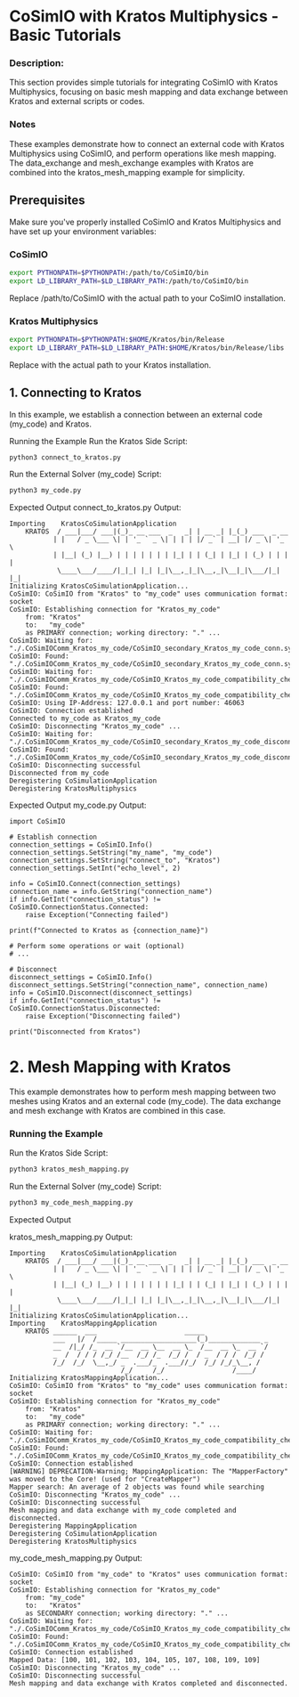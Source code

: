 

# CoSimIO with Kratos Multiphysics - Basic Tutorials

### Description: 

This section provides simple tutorials for integrating CoSimIO with Kratos Multiphysics, focusing on basic mesh mapping and data exchange between Kratos and external scripts or codes.

### Notes
These examples demonstrate how to connect an external code with Kratos Multiphysics using CoSimIO, and perform operations like mesh mapping. The data_exchange and mesh_exchange examples with Kratos are combined into the kratos_mesh_mapping example for simplicity.

## Prerequisites

Make sure you've properly installed CoSimIO and Kratos Multiphysics and have set up your environment variables:

### CoSimIO
```bash
export PYTHONPATH=$PYTHONPATH:/path/to/CoSimIO/bin
export LD_LIBRARY_PATH=$LD_LIBRARY_PATH:/path/to/CoSimIO/bin
```
Replace /path/to/CoSimIO with the actual path to your CoSimIO installation.

### Kratos Multiphysics
```bash
export PYTHONPATH=$PYTHONPATH:$HOME/Kratos/bin/Release
export LD_LIBRARY_PATH=$LD_LIBRARY_PATH:$HOME/Kratos/bin/Release/libs
```
Replace with the actual path to your Kratos installation.

## 1. Connecting to Kratos
In this example, we establish a connection between an external code (my_code) and Kratos.

Running the Example
Run the Kratos Side Script:

```bash
python3 connect_to_kratos.py
```

Run the External Solver (my_code) Script:

```bash
python3 my_code.py
```

Expected Output
connect_to_kratos.py Output:
```
Importing    KratosCoSimulationApplication
    KRATOS  / ___|___/ ___|(_)_ __ ___  _   _| | __ _| |_(_) ___  _ __
           | |   / _ \___ \| | '_ ` _ \| | | | |/ _` | __| |/ _ \| '_ \
           | |__| (_) |__) | | | | | | | |_| | | (_| | |_| | (_) | | | |
            \____\___/____/|_|_| |_| |_|\__,_|_|\__,_|\__|_|\___/|_| |_|
Initializing KratosCoSimulationApplication...
CoSimIO: CoSimIO from "Kratos" to "my_code" uses communication format: socket
CoSimIO: Establishing connection for "Kratos_my_code"
    from: "Kratos"
    to:   "my_code"
    as PRIMARY connection; working directory: "." ...
CoSimIO: Waiting for: "./.CoSimIOComm_Kratos_my_code/CoSimIO_secondary_Kratos_my_code_conn.sync"
CoSimIO: Found: "./.CoSimIOComm_Kratos_my_code/CoSimIO_secondary_Kratos_my_code_conn.sync"
CoSimIO: Waiting for: "./.CoSimIOComm_Kratos_my_code/CoSimIO_Kratos_my_code_compatibility_check_secondary_to_primary.dat"
CoSimIO: Found: "./.CoSimIOComm_Kratos_my_code/CoSimIO_Kratos_my_code_compatibility_check_secondary_to_primary.dat"
CoSimIO: Using IP-Address: 127.0.0.1 and port number: 46063
CoSimIO: Connection established
Connected to my_code as Kratos_my_code
CoSimIO: Disconnecting "Kratos_my_code" ...
CoSimIO: Waiting for: "./.CoSimIOComm_Kratos_my_code/CoSimIO_secondary_Kratos_my_code_disconn.sync"
CoSimIO: Found: "./.CoSimIOComm_Kratos_my_code/CoSimIO_secondary_Kratos_my_code_disconn.sync"
CoSimIO: Disconnecting successful
Disconnected from my_code
Deregistering CoSimulationApplication
Deregistering KratosMultiphysics
```

Expected Output
my_code.py Output:
```
import CoSimIO

# Establish connection
connection_settings = CoSimIO.Info()
connection_settings.SetString("my_name", "my_code")
connection_settings.SetString("connect_to", "Kratos")
connection_settings.SetInt("echo_level", 2)

info = CoSimIO.Connect(connection_settings)
connection_name = info.GetString("connection_name")
if info.GetInt("connection_status") != CoSimIO.ConnectionStatus.Connected:
    raise Exception("Connecting failed")

print(f"Connected to Kratos as {connection_name}")

# Perform some operations or wait (optional)
# ...

# Disconnect
disconnect_settings = CoSimIO.Info()
disconnect_settings.SetString("connection_name", connection_name)
info = CoSimIO.Disconnect(disconnect_settings)
if info.GetInt("connection_status") != CoSimIO.ConnectionStatus.Disconnected:
    raise Exception("Disconnecting failed")

print("Disconnected from Kratos")
```

# 2. Mesh Mapping with Kratos
This example demonstrates how to perform mesh mapping between two meshes using Kratos and an external code (my_code). The data exchange and mesh exchange with Kratos are combined in this case.

### Running the Example
Run the Kratos Side Script:

```bash
python3 kratos_mesh_mapping.py
```

Run the External Solver (my_code) Script:

```bash
python3 my_code_mesh_mapping.py
```

Expected Output

kratos_mesh_mapping.py Output:
```
Importing    KratosCoSimulationApplication
    KRATOS  / ___|___/ ___|(_)_ __ ___  _   _| | __ _| |_(_) ___  _ __
           | |   / _ \___ \| | '_ ` _ \| | | | |/ _` | __| |/ _ \| '_ \
           | |__| (_) |__) | | | | | | | |_| | | (_| | |_| | (_) | | | |
            \____\___/____/|_|_| |_| |_|\__,_|_|\__,_|\__|_|\___/|_| |_|
Initializing KratosCoSimulationApplication...
Importing    KratosMappingApplication
    KRATOS ______  ___                      _____
           ___   |/  /_____ ___________________(_)_____________ _
           __  /|_/ /_  __ `/__  __ \__  __ \_  /__  __ \_  __ `/
           _  /  / / / /_/ /__  /_/ /_  /_/ /  / _  / / /  /_/ /
           /_/  /_/  \__,_/ _  .___/_  .___//_/  /_/ /_/_\__, /
                            /_/     /_/                 /____/
Initializing KratosMappingApplication...
CoSimIO: CoSimIO from "Kratos" to "my_code" uses communication format: socket
CoSimIO: Establishing connection for "Kratos_my_code"
    from: "Kratos"
    to:   "my_code"
    as PRIMARY connection; working directory: "." ...
CoSimIO: Waiting for: "./.CoSimIOComm_Kratos_my_code/CoSimIO_Kratos_my_code_compatibility_check_secondary_to_primary.dat"
CoSimIO: Found: "./.CoSimIOComm_Kratos_my_code/CoSimIO_Kratos_my_code_compatibility_check_secondary_to_primary.dat"
CoSimIO: Connection established
[WARNING] DEPRECATION-Warning; MappingApplication: The "MapperFactory" was moved to the Core! (used for "CreateMapper")
Mapper search: An average of 2 objects was found while searching
CoSimIO: Disconnecting "Kratos_my_code" ...
CoSimIO: Disconnecting successful
Mesh mapping and data exchange with my_code completed and disconnected.
Deregistering MappingApplication
Deregistering CoSimulationApplication
Deregistering KratosMultiphysics
```

my_code_mesh_mapping.py Output:
```
CoSimIO: CoSimIO from "my_code" to "Kratos" uses communication format: socket
CoSimIO: Establishing connection for "Kratos_my_code"
    from: "my_code"
    to:   "Kratos"
    as SECONDARY connection; working directory: "." ...
CoSimIO: Waiting for: "./.CoSimIOComm_Kratos_my_code/CoSimIO_Kratos_my_code_compatibility_check_primary_to_secondary.dat"
CoSimIO: Found: "./.CoSimIOComm_Kratos_my_code/CoSimIO_Kratos_my_code_compatibility_check_primary_to_secondary.dat"
CoSimIO: Connection established
Mapped Data: [100, 101, 102, 103, 104, 105, 107, 108, 109, 109]
CoSimIO: Disconnecting "Kratos_my_code" ...
CoSimIO: Disconnecting successful
Mesh mapping and data exchange with Kratos completed and disconnected.
```

